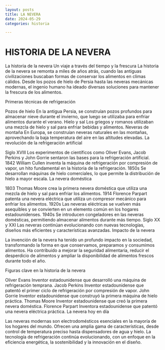 ```yaml
---
layout: posts
title: LA NEVERA
date: 2024-05-29
categories: historia

---
```


# HISTORIA DE LA NEVERA 
 


La historia de la nevera Un viaje a través del tiempo y la frescura
La historia de la nevera se remonta a miles de años atrás, cuando las antiguas civilizaciones buscaban formas de conservar los alimentos en climas cálidos. Desde los pozos de hielo de Persia hasta las neveras mecánicas modernas, el ingenio humano ha ideado diversas soluciones para mantener la frescura de los alimentos.

Primeras técnicas de refrigeración

Pozos de hielo En la antigua Persia, se construían pozos profundos para almacenar nieve durante el invierno, que luego se utilizaba para enfriar alimentos durante el verano.
Hielo y sal Los griegos y romanos utilizaban una mezcla de hielo y sal para enfriar bebidas y alimentos.
Neveras de montaña En Europa, se construían neveras naturales en las montañas, aprovechando la baja temperatura del aire en las altitudes elevadas.
La revolución de la refrigeración artificial

Siglo XVIII Los experimentos de científicos como Oliver Evans, Jacob Perkins y John Gorrie sentaron las bases para la refrigeración artificial.
1842 William Cullen inventa la máquina de refrigeración por compresión de vapor, un hito fundamental en la historia de la refrigeración.
1850s Se desarrollan máquinas de hielo comerciales, lo que permite la distribución de hielo a mayor escala.
La nevera doméstica

1803 Thomas Moore crea la primera nevera doméstica que utiliza una mezcla de hielo y sal para enfriar los alimentos.
1914 Florence Parpart patenta una nevera eléctrica que utiliza un compresor mecánico para enfriar los alimentos.
1920s Las neveras eléctricas se vuelven más asequibles y se convierten en un elemento común en los hogares estadounidenses.
1940s Se introducen congeladores en las neveras domésticas, permitiendo almacenar alimentos durante más tiempo.
Siglo XX y XXI Las neveras continúan evolucionando con nuevas tecnologías, diseños más eficientes y características avanzadas.
Impacto de la nevera

La invención de la nevera ha tenido un profundo impacto en la sociedad, transformando la forma en que conservamos, preparamos y consumimos alimentos. Ha contribuido a mejorar la seguridad alimentaria, reducir el desperdicio de alimentos y ampliar la disponibilidad de alimentos frescos durante todo el año.

Figuras clave en la historia de la nevera

Oliver Evans Inventor estadounidense que desarrolló una máquina de refrigeración temprana.
Jacob Perkins Inventor estadounidense que patentó el primer ciclo de refrigeración por compresión de vapor.
John Gorrie Inventor estadounidense que construyó la primera máquina de hielo práctica.
Thomas Moore Inventor estadounidense que creó la primera nevera doméstica.
Florence Parpart Inventora estadounidense que patentó una nevera eléctrica práctica.
La nevera hoy en día

Las neveras modernas son electrodomésticos esenciales en la mayoría de los hogares del mundo. Ofrecen una amplia gama de características, desde control de temperatura preciso hasta dispensadores de agua y hielo. La tecnología de refrigeración continúa evolucionando, con un enfoque en la eficiencia energética, la sostenibilidad y la innovación en el diseño.